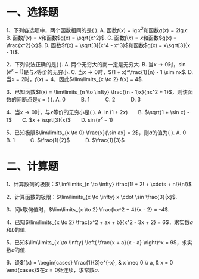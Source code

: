 # 一、选择题
1、下列各选项中，两个函数相同的是( ).
A. 函数$f(x) = \lg x^2$和函数$g(x) = 2\lg x$.
B. 函数$f(x) = x$和函数$g(x) = \sqrt{x^2}$.
C. 函数$f(x) = x$和函数$g(x) = \frac{x^2}{x}$.
D. 函数$f(x) = \sqrt[3]{x^4 - x^3}$和函数$g(x) = x\sqrt[3]{x - 1}$.

2、下列说法正确的是( ).
A. 两个无穷大的商一定是无穷大.
B. 当$x \to 0$时，$\sin(e^x - 1)$是与$x$等价的无穷小.
C. 当$x \to 0$时，$(1 + x)^\frac{1}{n} - 1 \sim nx$.
D. 当$x = 2$时，$f(x) = 4$，因此$\lim\limits_{x \to 2} f(x) = 4$.

3、已知函数$f(x) = \lim\limits_{n \to \infty} \frac{(n - 1)x}{nx^2 + 1}$，则该函数的间断点是$x = (\ )$.
A. $0$　　　B. $1$　　　C. $2$　　　D. $3$

4、当$x \to 0$时，与$x$等价的无穷小是( ).
A. $\ln(1 + 2x)$　　B. $\sqrt{1 + \sin x} - 1$　　C. $x + \sqrt[3]{x}$　　D. $\sin(e^x - 1)$

5、已知极限$\lim\limits_{x \to 0} \frac{x}{\sin ax} = 2$，则$a$的值为( ).
A. $0$　　　B. $1$　　　C. $\frac{1}{2}$　　　D. $\frac{1}{3}$


# 二、计算题
1、计算数列的极限：$\lim\limits_{n \to \infty} \frac{1! + 2! + \cdots + n!}{n!}$

2、计算函数的极限：$\lim\limits_{x \to \infty} x \cdot \sin \frac{3}{x}$.

3、问$k$取何值时，$\lim\limits_{x \to 2} \frac{kx^2 + 4}{x - 2} = -4$.

4、已知$\lim\limits_{x \to 2} \frac{x^2 + ax + b}{x^2 - 3x + 2} = 6$，求实数$a$和$b$的值.

5、已知$\lim\limits_{x \to \infty} \left( \frac{x + a}{x - a} \right)^x = 9$，求实数$a$的值.

6、设$f(x) = \begin{cases} \frac{1}{3}e^{-x}, & x \neq 0 \\ a, & x = 0 \end{cases}$在$x = 0$处连续，求常数$a$.
